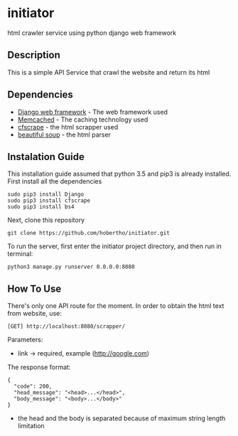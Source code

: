 # initiator
html crawler service using python django web framework

## Description
This is a simple API Service that crawl the website and return its html

## Dependencies
* [Django web framework](https://www.djangoproject.com/) - The web framework used
* [Memcached](https://memcached.org/) - The caching technology used
* [cfscrape](https://github.com/Anorov/cloudflare-scrape) - the html scrapper used
* [beautiful soup](https://www.crummy.com/software/BeautifulSoup/bs4/doc/) - the html parser

## Instalation Guide
This installation guide assumed that python 3.5 and pip3 is already installed.
First install all the dependencies

```
sudo pip3 install Django
sudo pip3 install cfscrape
sudo pip3 install bs4
```
Next, clone this repository

```
git clone https://github.com/hobertho/initiator.git
```
To run the server, first enter the initiator project directory, and then run in terminal:

```
python3 manage.py runserver 0.0.0.0:8080
```

## How To Use
There's only one API route for the moment. In order to obtain the html text from website, use:

```
[GET] http://localhost:8080/scrapper/
```
Parameters:

* link -> required, example (http://google.com)

The response format:

```
{
  "code": 200,
  "head_message": "<head>...</head>",
  "body_message": "<body>...</body>"
}
```
* the head and the body is separated because of maximum string length limitation
